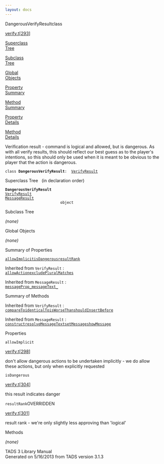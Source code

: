 ```yaml
---
layout: docs
---
```

<span class="title">DangerousVerifyResult</span><span class="type">class</span>

[verify.t](../file/verify.t.html)\[[293](../source/verify.t.html#293)\]

[Superclass  
Tree](#_SuperClassTree_)

[Subclass  
Tree](#_SubClassTree_)

[Global  
Objects](#_ObjectSummary_)

[Property  
Summary](#_PropSummary_)

[Method  
Summary](#_MethodSummary_)

[Property  
Details](#_Properties_)

[Method  
Details](#_Methods_)

<div class="fdesc">

Verification result - command is logical and allowed, but is dangerous.
As with all verify results, this should reflect our best guess as to the
player's intentions, so this should only be used when it is meant to be
obvious to the player that the action is dangerous.

`class `**`DangerousVerifyResult`**` :   `[`VerifyResult`](../object/VerifyResult.html)

</div>

<span id="_SuperClassTree_"></span>

<div class="mjhd">

<span class="hdln">Superclass Tree</span>   (in declaration order)

</div>

**`DangerousVerifyResult`**  
[`VerifyResult`](../object/VerifyResult.html)  
[`MessageResult`](../object/MessageResult.html)  
`                         object`  
<span id="_SubClassTree_"></span>

<div class="mjhd">

<span class="hdln">Subclass Tree</span>  

</div>

*(none)* <span id="_ObjectSummary_"></span>

<div class="mjhd">

<span class="hdln">Global Objects</span>  

</div>

*(none)* <span id="_PropSummary_"></span>

<div class="mjhd">

<span class="hdln">Summary of Properties</span>  

</div>

[`allowImplicit`](#allowImplicit)[`isDangerous`](#isDangerous)[`resultRank`](#resultRank)

Inherited from `VerifyResult` :  
[`allowAction`](../object/VerifyResult.html#allowAction)[`excludePluralMatches`](../object/VerifyResult.html#excludePluralMatches)

Inherited from `MessageResult` :  
[`messageProp_`](../object/MessageResult.html#messageProp_)[`messageText_`](../object/MessageResult.html#messageText_)

<span id="_MethodSummary_"></span>

<div class="mjhd">

<span class="hdln">Summary of Methods</span>  

</div>



Inherited from `VerifyResult` :  
[`compareTo`](../object/VerifyResult.html#compareTo)[`identicalTo`](../object/VerifyResult.html#identicalTo)[`isWorseThan`](../object/VerifyResult.html#isWorseThan)[`shouldInsertBefore`](../object/VerifyResult.html#shouldInsertBefore)

Inherited from `MessageResult` :  
[`construct`](../object/MessageResult.html#construct)[`resolveMessageText`](../object/MessageResult.html#resolveMessageText)[`setMessage`](../object/MessageResult.html#setMessage)[`showMessage`](../object/MessageResult.html#showMessage)

<span id="_Properties_"></span>

<div class="mjhd">

<span class="hdln">Properties</span>  

</div>

<span id="allowImplicit"></span>

`allowImplicit`

[verify.t](../file/verify.t.html)\[[298](../source/verify.t.html#298)\]

<div class="desc">

don't allow dangerous actions to be undertaken implicitly - we do allow
these actions, but only when explicitly requested

</div>

<span id="isDangerous"></span>

`isDangerous`

[verify.t](../file/verify.t.html)\[[304](../source/verify.t.html#304)\]

<div class="desc">

this result indicates danger

</div>

<span id="resultRank"></span>

`resultRank`<span class="rem">OVERRIDDEN</span>

[verify.t](../file/verify.t.html)\[[301](../source/verify.t.html#301)\]

<div class="desc">

result rank - we're only slightly less approving than 'logical'

</div>

<span id="_Methods_"></span>

<div class="mjhd">

<span class="hdln">Methods</span>  

</div>

*(none)*

<div class="ftr">

TADS 3 Library Manual  
Generated on 5/16/2013 from TADS version 3.1.3

</div>
